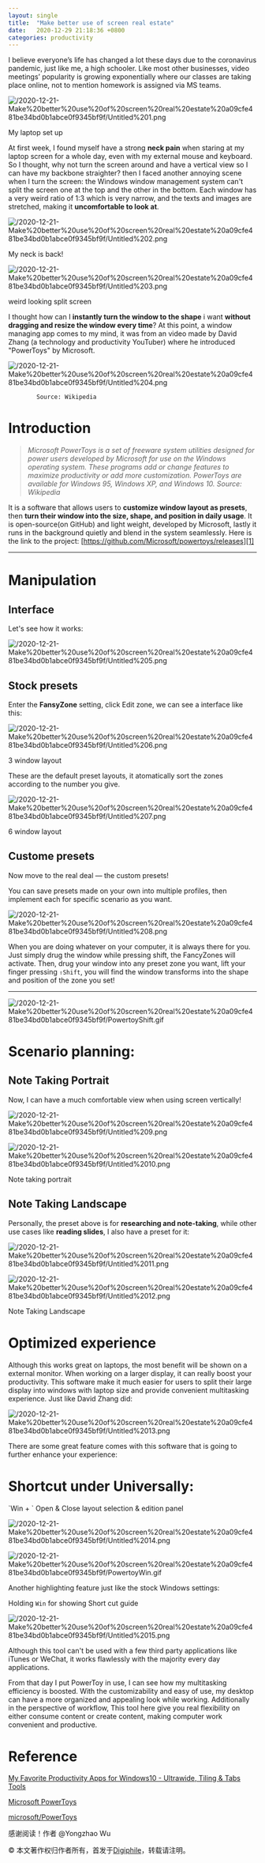 ```yaml
---
layout: single
title:  "Make better use of screen real estate"
date:   2020-12-29 21:18:36 +0800
categories: productivity
---
```


I believe everyone’s life has changed a lot these days due to the coronavirus pandemic, just like me, a high schooler. Like most other businesses, video meetings’ popularity is growing exponentially where our classes are taking place online, not to mention homework is assigned via MS teams.

![/2020-12-21-Make%20better%20use%20of%20screen%20real%20estate%20a09cfe481be34bd0b1abce0f9345bf9f/Untitled%201.png][image-1]

My laptop set up

At first week, I found myself have a strong **neck pain** when staring at my laptop screen for a whole day, even with my external mouse and keyboard. So I thought, why not turn the screen around and have a vertical view so I can have my backbone straighter? then I faced another annoying scene when I turn the screen: the Windows window management system can't split the screen one at the top and the other in the bottom. Each window has a very weird ratio of 1:3 which is very narrow, and the texts and images are stretched, making it **uncomfortable to look at**.  

![/2020-12-21-Make%20better%20use%20of%20screen%20real%20estate%20a09cfe481be34bd0b1abce0f9345bf9f/Untitled%202.png][image-2]

My neck is back!

![/2020-12-21-Make%20better%20use%20of%20screen%20real%20estate%20a09cfe481be34bd0b1abce0f9345bf9f/Untitled%203.png][image-3]

weird looking split screen

I thought how can I **instantly turn the window to the shape** i want **without dragging and resize the window every time**? At this point, a window managing app comes to my mind, it was from an video made by David Zhang (a technology and productivity YouTuber) where he introduced "PowerToys" by Microsoft. 

![/2020-12-21-Make%20better%20use%20of%20screen%20real%20estate%20a09cfe481be34bd0b1abce0f9345bf9f/Untitled%204.png][image-4]

```
        Source: Wikipedia 
```

# Introduction

> *Microsoft PowerToys is a set of freeware system utilities designed for power users developed by Microsoft for use on the Windows operating system. These programs add or change features to maximize productivity or add more customization. PowerToys are available for Windows 95, Windows XP, and Windows 10. Source: Wikipedia*

It is a software that allows users to **customize window layout as presets**, then **turn their window into the size, shape, and position in daily usage**. It is open-source(on GitHub) and light weight, developed by Microsoft, lastly it runs in the background quietly and blend in the system seamlessly. Here is the link to the project: [https://github.com/Microsoft/powertoys/releases][1]

---

# Manipulation

## Interface

Let's see how it works:

![/2020-12-21-Make%20better%20use%20of%20screen%20real%20estate%20a09cfe481be34bd0b1abce0f9345bf9f/Untitled%205.png][image-5]

## Stock presets

Enter the **FansyZone** setting, click Edit zone, we can see a interface like this:

![/2020-12-21-Make%20better%20use%20of%20screen%20real%20estate%20a09cfe481be34bd0b1abce0f9345bf9f/Untitled%206.png][image-6]

3 window layout

These are the default preset layouts, it atomatically sort the zones according to the number you give.

![/2020-12-21-Make%20better%20use%20of%20screen%20real%20estate%20a09cfe481be34bd0b1abce0f9345bf9f/Untitled%207.png][image-7]

6 window layout 

## Custome presets

Now move to the real deal — the custom presets!

You can save presets made on your own into multiple profiles, then implement each for specific scenario as you want. 

![/2020-12-21-Make%20better%20use%20of%20screen%20real%20estate%20a09cfe481be34bd0b1abce0f9345bf9f/Untitled%208.png][image-8]

When you are doing whatever on your computer, it is always there for you. Just simply drug the window while pressing shift, the FancyZones will activate. Then, drug your window into any preset zone you want, lift your finger pressing `⇧Shift`, you will find the window transforms into the shape and position of the zone you set!

---

![/2020-12-21-Make%20better%20use%20of%20screen%20real%20estate%20a09cfe481be34bd0b1abce0f9345bf9f/PowertoyShift.gif][image-9]

# Scenario planning:

## Note Taking Portrait

Now, I can have a much comfortable view when using screen vertically!

![/2020-12-21-Make%20better%20use%20of%20screen%20real%20estate%20a09cfe481be34bd0b1abce0f9345bf9f/Untitled%209.png][image-10]

![/2020-12-21-Make%20better%20use%20of%20screen%20real%20estate%20a09cfe481be34bd0b1abce0f9345bf9f/Untitled%2010.png][image-11]

 Note taking portrait

## Note Taking Landscape

Personally, the preset above is for **researching and note-taking**, while other use cases like **reading slides**, I also have a preset for it:

![/2020-12-21-Make%20better%20use%20of%20screen%20real%20estate%20a09cfe481be34bd0b1abce0f9345bf9f/Untitled%2011.png][image-12]

![/2020-12-21-Make%20better%20use%20of%20screen%20real%20estate%20a09cfe481be34bd0b1abce0f9345bf9f/Untitled%2012.png][image-13]

Note Taking Landscape  

# Optimized experience

Although this works great on laptops, the most benefit will be shown on a external monitor. When working on a larger display, it can really boost your productivity. This software make it much easier for users to split their large display into windows with laptop size and provide convenient multitasking experience. Just like David Zhang did: 

![/2020-12-21-Make%20better%20use%20of%20screen%20real%20estate%20a09cfe481be34bd0b1abce0f9345bf9f/Untitled%2013.png][image-14]

There are some great feature comes with this software that is going to further enhance your experience:

# Shortcut under Universally:

\`Win + 
\`
Open & Close layout selection & edition panel

![/2020-12-21-Make%20better%20use%20of%20screen%20real%20estate%20a09cfe481be34bd0b1abce0f9345bf9f/Untitled%2014.png][image-15]

![/2020-12-21-Make%20better%20use%20of%20screen%20real%20estate%20a09cfe481be34bd0b1abce0f9345bf9f/PowertoyWin.gif][image-16]

Another highlighting feature just like the stock Windows settings:

Holding `Win` for showing Short cut guide 

![/2020-12-21-Make%20better%20use%20of%20screen%20real%20estate%20a09cfe481be34bd0b1abce0f9345bf9f/Untitled%2015.png][image-17]

Although this tool can't be used with a few third party applications like iTunes or WeChat, it works flawlessly with the majority every day applications.

From that day I put PowerToy in use, I can see how my multitasking efficiency is boosted. With the customizability and easy of use, my desktop can  have a more organized and appealing look while working. Additionally in the perspective of workflow, This tool here give you real flexibility on either consume content or create content, making computer work convenient and productive. 

# Reference

[My Favorite Productivity Apps for Windows10 - Ultrawide, Tiling & Tabs Tools][2]

[Microsoft PowerToys][3]

[microsoft/PowerToys][4]

感谢阅读！作者 @Yongzhao Wu

© 本文著作权归作者所有，首发于[Digiphile](https://digiphile.org)，转载请注明。

[1]:	https://github.com/Microsoft/powertoys/releases
[2]:	https://youtu.be/4pteCeFXnsw
[3]:	https://en.wikipedia.org/wiki/Microsoft_PowerToys
[4]:	https://github.com/Microsoft/powertoys/releases

[image-1]:	/2020-12-21-Make%20better%20use%20of%20screen%20real%20estate%20a09cfe481be34bd0b1abce0f9345bf9f/Untitled%201.png
[image-2]:	/2020-12-21-Make%20better%20use%20of%20screen%20real%20estate%20a09cfe481be34bd0b1abce0f9345bf9f/Untitled%202.png
[image-3]:	/2020-12-21-Make%20better%20use%20of%20screen%20real%20estate%20a09cfe481be34bd0b1abce0f9345bf9f/Untitled%203.png
[image-4]:	/2020-12-21-Make%20better%20use%20of%20screen%20real%20estate%20a09cfe481be34bd0b1abce0f9345bf9f/Untitled%204.png
[image-5]:	/2020-12-21-Make%20better%20use%20of%20screen%20real%20estate%20a09cfe481be34bd0b1abce0f9345bf9f/Untitled%205.png
[image-6]:	/2020-12-21-Make%20better%20use%20of%20screen%20real%20estate%20a09cfe481be34bd0b1abce0f9345bf9f/Untitled%206.png
[image-7]:	/2020-12-21-Make%20better%20use%20of%20screen%20real%20estate%20a09cfe481be34bd0b1abce0f9345bf9f/Untitled%207.png
[image-8]:	/2020-12-21-Make%20better%20use%20of%20screen%20real%20estate%20a09cfe481be34bd0b1abce0f9345bf9f/Untitled%208.png
[image-9]:	/2020-12-21-Make%20better%20use%20of%20screen%20real%20estate%20a09cfe481be34bd0b1abce0f9345bf9f/PowertoyShift.gif
[image-10]:	/2020-12-21-Make%20better%20use%20of%20screen%20real%20estate%20a09cfe481be34bd0b1abce0f9345bf9f/Untitled%209.png
[image-11]:	/2020-12-21-Make%20better%20use%20of%20screen%20real%20estate%20a09cfe481be34bd0b1abce0f9345bf9f/Untitled%2010.png
[image-12]:	/2020-12-21-Make%20better%20use%20of%20screen%20real%20estate%20a09cfe481be34bd0b1abce0f9345bf9f/Untitled%2011.png
[image-13]:	/2020-12-21-Make%20better%20use%20of%20screen%20real%20estate%20a09cfe481be34bd0b1abce0f9345bf9f/Untitled%2012.png
[image-14]:	/2020-12-21-Make%20better%20use%20of%20screen%20real%20estate%20a09cfe481be34bd0b1abce0f9345bf9f/Untitled%2013.png
[image-15]:	/2020-12-21-Make%20better%20use%20of%20screen%20real%20estate%20a09cfe481be34bd0b1abce0f9345bf9f/Untitled%2014.png
[image-16]:	/2020-12-21-Make%20better%20use%20of%20screen%20real%20estate%20a09cfe481be34bd0b1abce0f9345bf9f/PowertoyWin.gif
[image-17]:	/2020-12-21-Make%20better%20use%20of%20screen%20real%20estate%20a09cfe481be34bd0b1abce0f9345bf9f/Untitled%2015.png
